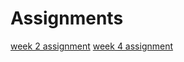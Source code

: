 # Assignments

[week 2 assignment](https://github.com/IreneKerkers/Assignments/blob/master/Assignment_week_2.ipynb)
[week 4 assignment](https://github.com/IreneKerkers/Assignments/blob/master/Assignment_week_4%20(1).ipynb)
